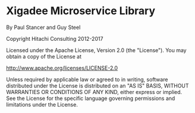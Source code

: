# Xigadee Microservice Library

By Paul Stancer and Guy Steel

Copyright Hitachi Consulting 2012-2017

Licensed under the Apache License, Version 2.0 (the "License").
You may obtain a copy of the License at
 
   http://www.apache.org/licenses/LICENSE-2.0
 
Unless required by applicable law or agreed to in writing, software
distributed under the License is distributed on an "AS IS" BASIS,
WITHOUT WARRANTIES OR CONDITIONS OF ANY KIND, either express or implied.
See the License for the specific language governing permissions and
limitations under the License.
